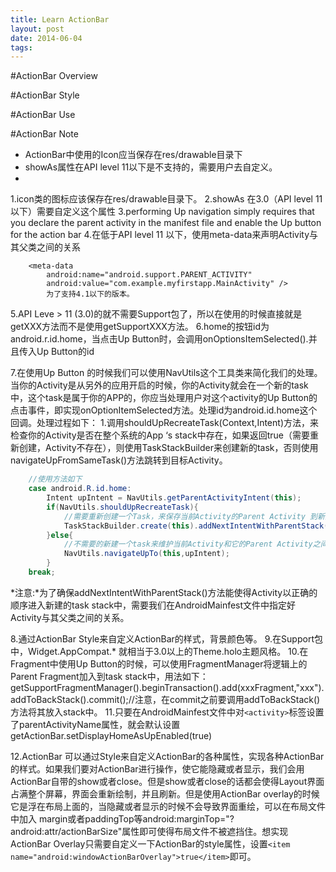 ```yaml
---
title: Learn ActionBar
layout: post
date: 2014-06-04
tags:
---
```


#ActionBar Overview

#ActionBar Style

#ActionBar Use

#ActionBar Note
+ ActionBar中使用的Icon应当保存在res/drawable目录下
+ showAs属性在API level 11以下是不支持的，需要用户去自定义。
+ 


1.icon类的图标应该保存在res/drawable目录下。
2.showAs 在3.0（API level 11以下）需要自定义这个属性
3.performing Up navigation simply requires that you declare the parent activity in the manifest file and enable the Up button for the action bar
4.在低于API level 11 以下，使用meta-data来声明Activity与其父类之间的关系 
<!-- Parent activity meta-data to support 4.0 and lower -->
        <meta-data
            android:name="android.support.PARENT_ACTIVITY"
            android:value="com.example.myfirstapp.MainActivity" />
            为了支持4.1以下的版本。
5.API Leve > 11 (3.0)的就不需要Support包了，所以在使用的时候直接就是getXXX方法而不是使用getSupportXXX方法。
6.home的按钮id为android.r.id.home，当点击Up Button时，会调用onOptionsItemSelected().并且传入Up Button的id

7.在使用Up Button 的时候我们可以使用NavUtils这个工具类来简化我们的处理。当你的Activity是从另外的应用开启的时候，你的Activity就会在一个新的task中，这个task是属于你的APP的，你应当处理用户对这个activity的Up Button的点击事件，即实现onOptionItemSelected方法。处理id为android.id.home这个回调。处理过程如下：
    1.调用shouldUpRecreateTask(Context,Intent)方法，来检查你的Activity是否在整个系统的App ‘s stack中存在，如果返回true（需要重新创建，Activity不存在），则使用TaskStackBuilder来创建新的task，否则使用navigateUpFromSameTask()方法跳转到目标Activity。
```java
    //使用方法如下
    case android.R.id.home:
        Intent upIntent = NavUtils.getParentActivityIntent(this);
        if(NavUtils.shouldUpRecreateTask){
            //需要重新创建一个Task，来保存当前Activity的Parent Activity 到新的task stack中
            TaskStackBuilder.create(this).addNextIntentWithParentStack(upIntent).startActivitise();
        }else{
            //不需要的新建一个task来维护当前Activity和它的Parent Activity之间的stack关系，所以直接启动切换到父Activity即可
            NavUtils.navigateUpTo(this,upIntent);
        }
    break;
```
*注意:*为了确保addNextIntentWithParentStack()方法能使得Activity以正确的顺序进入新建的task stack中，需要我们在AndroidMainfest文件中指定好Activity与其父类之间的关系。

8.通过ActionBar Style来自定义ActionBar的样式，背景颜色等。
9.在Support包中，Widget.AppCompat.* 就相当于3.0以上的Theme.holo主题风格。
10.在Fragment中使用Up Button的时候，可以使用FragmentManager将逻辑上的Parent Fragment加入到task stack中，用法如下：
getSupportFragmentManager().beginTransaction().add(xxxFragment,"xxx").addToBackStack().commit();//注意，在commit之前要调用addToBackStack()方法将其放入stack中。
11.只要在AndroidMainfest文件中对`<activity>`标签设置了parentActivityName属性，就会默认设置getActionBar.setDisplayHomeAsUpEnabled(true)

12.ActionBar 可以通过Style来自定义ActionBar的各种属性，实现各种ActionBar的样式。如果我们要对ActionBar进行操作，使它能隐藏或者显示，我们会用ActionBar自带的show或者close。但是show或者close的话都会使得Layout界面占满整个屏幕，界面会重新绘制，并且刷新。但是使用ActionBar overlay的时候它是浮在布局上面的，当隐藏或者显示的时候不会导致界面重绘，可以在布局文件中加入 margin或者paddingTop等android:marginTop="?android:attr/actionBarSize"属性即可使得布局文件不被遮挡住。想实现ActionBar Overlay只需要自定义一下ActionBar的style属性，设置`<item name="android:windowActionBarOverlay">true</item>`即可。